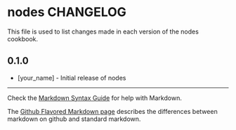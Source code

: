 nodes CHANGELOG
===============

This file is used to list changes made in each version of the nodes cookbook.

0.1.0
-----
- [your_name] - Initial release of nodes

- - -
Check the [Markdown Syntax Guide](http://daringfireball.net/projects/markdown/syntax) for help with Markdown.

The [Github Flavored Markdown page](http://github.github.com/github-flavored-markdown/) describes the differences between markdown on github and standard markdown.
